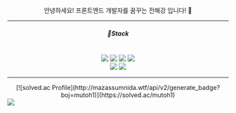  <div align="center"> 안녕하세요! 프론트엔드 개발자를 꿈꾸는 전해강 입니다! 👋 <br/>
<hr/>
<h5>📌Stack </h5> <br/>
<img src="https://img.shields.io/badge/HTML5-E34F26?style=flat-square&logo=HTML5&logoColor=white"/> <img src="https://img.shields.io/badge/CSS3-1572B6?style=flat-square&logo=CSS3&logoColor=white"/> <img src="https://img.shields.io/badge/Sass-CC6699?style=flat-square&logo=Sass&logoColor=white"/> <img src="https://img.shields.io/badge/styled-components-DB7093?style=flat-square&logo=styled-components&logoColor=white"/> <br/> <img src="https://img.shields.io/badge/JavaScript-F7DF1E?style=flat-square&logo=JavaScript&logoColor=white"/> <img src="https://img.shields.io/badge/React-61DAFB?style=flat-square&logo=React&logoColor=white"/>
<hr/>
[![solved.ac Profile](http://mazassumnida.wtf/api/v2/generate_badge?boj=mutoh1)](https://solved.ac/mutoh1)
</div>
<img align='center' src="http://mazassumnida.wtf/api/v2/generate_badge?boj=mutoh1">

